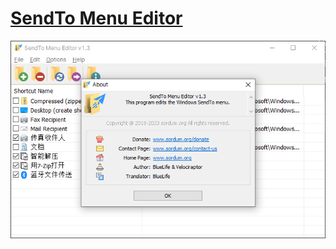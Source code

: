 # [SendTo Menu Editor](https://sordum.org/10830/sendto-menu-editor-v1-3)

![sendto-menu-editor](/_image/opt/_windows/sendto-menu-editor.png)
